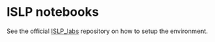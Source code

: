 # ISLP notebooks

See the official [ISLP_labs](https://github.com/intro-stat-learning/ISLP_labs) repository on how to setup the environment.
